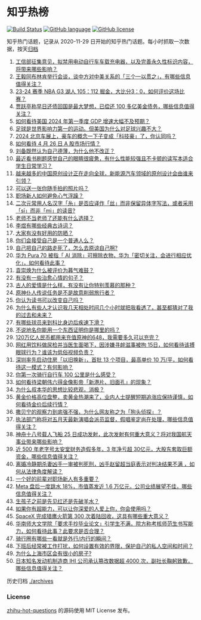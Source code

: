 # 知乎热榜
[![Build Status](https://github.com/ToWeLong/zhihu-hot-questions/workflows/CI/badge.svg)](https://github.com/ToWeLong/zhihu-hot-questions/actions)
[![GitHub language](https://img.shields.io/badge/language-golang-orange.svg)](https://golang.org/)
[![GitHub license](https://img.shields.io/github/license/ToWeLong/zhihu-hot-questions)](https://github.com/ToWeLong/zhihu-hot-questions/blob/main/LICENSE)

知乎热门话题，记录从 2020-11-29 日开始的知乎热门话题。每小时抓取一次数据，按天[归档](./archives)

<!-- BEGIN -->

1. [工信部征集意见，拟禁用电动自行车车载充电器，以及完善永久性标识内容，将带来哪些影响？](https://www.zhihu.com/question/654060457)
1. [王毅同布林肯举行会谈，谈中方对中美关系的「三个一以贯之」，有哪些信息值得关注？](https://www.zhihu.com/question/654152125)
1. [23-24 赛季 NBA G3 湖人 105：112 掘金，大比分3：0，如何评价这场比赛？](https://www.zhihu.com/question/654158477)
1. [贾跃亭称早日还债回国是最大梦想，已偿还 100 多亿美金债务，哪些信息值得关注？](https://www.zhihu.com/question/654079716)
1. [如何看待美国 2024 年第一季度 GDP 增速大幅不及预期？](https://www.zhihu.com/question/654100730)
1. [足球是世界影响力第一的运动。但美国为什么对足球兴趣不大？](https://www.zhihu.com/question/653630809)
1. [2024 北京车展上，豪车的概念一下子变成「科技豪」了，你认同吗？](https://www.zhihu.com/question/653739815)
1. [如何看待 4 月 26 日 A 股市场行情？](https://www.zhihu.com/question/654151200)
1. [刘备既然认为自己德薄，为什么他不改正？](https://www.zhihu.com/question/651460354)
1. [最近看书刷题感觉自己的眼睛很疲惫，有什么性能较强且不卡顿的读写本适合学生日常学习？](https://www.zhihu.com/question/654162995)
1. [越来越多的中国原创设计正在走向全球，新能源汽车领域的原创设计会由谁来引领？](https://www.zhihu.com/question/654164304)
1. [可以送一张你随手拍的照片吗？](https://www.zhihu.com/question/647454828)
1. [职场新人如何避免心气浮躁？](https://www.zhihu.com/question/654164662)
1. [二次元常用人名汉字「糸」是否应译作「丝」而非保留异体字写法，或者采用「sī」而非「mì」的读音?](https://www.zhihu.com/question/653241003)
1. [老师不当老师了还能有什么选择？](https://www.zhihu.com/question/591484587)
1. [李煜有哪些经典古诗词？](https://www.zhihu.com/question/654159130)
1. [大家有没有好用的防晒？](https://www.zhihu.com/question/652318449)
1. [你们会接受自己是一个普通人么？](https://www.zhihu.com/question/652526465)
1. [自己把自己的路走死了，怎么去原谅自己啊?](https://www.zhihu.com/question/647272146)
1. [华为 Pura 70 被指「 AI 消除」可擦除衣物，华为「密切关注，会进行相应优化」，如何看待此事？](https://www.zhihu.com/question/654050178)
1. [袁崇焕为什么被评价为暮气难鼓？](https://www.zhihu.com/question/654000717)
1. [有没有一些治愈心情的句子？](https://www.zhihu.com/question/654151178)
1. [古人的爱情是什么样，有没有让你特别羡慕的那种？](https://www.zhihu.com/question/654052439)
1. [原神仆人传说任务是不是故意削弱旅行者？](https://www.zhihu.com/question/653992507)
1. [你认为读书可以改变自己吗？](https://www.zhihu.com/question/653931972)
1. [为什么有些人才认识我几天相处时间几个小时就把我看透了，甚至都猜对了我的过去和未来？](https://www.zhihu.com/question/651859911)
1. [有哪些球员来到科比身边后疾速下滑？](https://www.zhihu.com/question/653788940)
1. [不说地名你能用一个东西证明你是哪里的吗？](https://www.zhihu.com/question/653994862)
1. [120万亿人民币都用来充值原神的648，我需要多久可以充完？](https://www.zhihu.com/question/651602171)
1. [网红用饮料做尿检并当医生面喝下，因涉嫌寻衅滋事被拘 15日，如何看待该搏眼球行为？谁该为低俗视频负责？](https://www.zhihu.com/question/654065898)
1. [深圳率先启动住房「以旧换新」，首批 13 个项目，最高单价 10 万/平，如何看待这一模式？有何影响？](https://www.zhihu.com/question/654103315)
1. [你第一次骑行自行车 100 公里是什么感受？](https://www.zhihu.com/question/652235715)
1. [如何看待梁朝伟六得金像影帝「新港片、旧面孔」的现象？](https://www.zhihu.com/question/654156514)
1. [为什么叔本华的思想比较悲观，消极？](https://www.zhihu.com/question/62180364)
1. [黄金价格高位盘整，卖黄金热潮来了，业内人士提醒短期追涨应保持谨慎，如何看待金价后续行情？](https://www.zhihu.com/question/654103317)
1. [撒贝宁的观察力到底强不强，为什么网友称之为「狗头侦探」？](https://www.zhihu.com/question/654156788)
1. [执法部门称将对五月天最新演唱会派员监督，假唱鉴定尚在处理，哪些信息值得关注？](https://www.zhihu.com/question/654062046)
1. [神舟十八号载人飞船 25 日成功发射，此次发射有何重大意义？将对我国航天事业带来哪些影响？](https://www.zhihu.com/question/653766791)
1. [近 500 年老字号太安堂财务造假多年，3 年净亏超 30亿元，大股东套取巨额资金，哪些信息值得关注？](https://www.zhihu.com/question/654103301)
1. [离婚冷静期杀妻凶手一审被判死刑，凶手赵留超当庭表示对判决结果不满 ，如何从法律角度解读？](https://www.zhihu.com/question/654047317)
1. [一个好的前辈对职场新人有多重要？](https://www.zhihu.com/question/654085062)
1. [Meta 盘后一度跳水 18%，市值蒸发近 1.6 万亿元，公司业绩展望不佳，哪些信息值得关注？](https://www.zhihu.com/question/654060226)
1. [生孩子之前是先见红还是先破羊水？](https://www.zhihu.com/question/654150015)
1. [如果你有超能力，可以让你深爱的人爱上你，你会使用吗？](https://www.zhihu.com/question/654061518)
1. [SpaceX 完成猎鹰火箭第 300 次着陆回收，这具有哪些重大意义？](https://www.zhihu.com/question/653973173)
1. [华南师大文学院「要求手抄毕业论文」引学生不满，院方称考核师范生书写能力，如何看待此事？此要求是否合理？](https://www.zhihu.com/question/654076058)
1. [骑行圈有哪些一看就是外行/内行的瞬间？](https://www.zhihu.com/question/653134933)
1. [下班后经常被工作打扰，如何设置有效的界限，保护自己的私人空间和时间？](https://www.zhihu.com/question/654129829)
1. [为什么上海市区会有很小的房子?](https://www.zhihu.com/question/466673515)
1. [日本知名发动机制造商 IHI 公司承认篡改数据超 4000 次，副社长鞠躬致歉，哪些信息值得关注？](https://www.zhihu.com/question/654060217)

<!-- END -->

历史归档 [./archives](./archives)


### License
[zhihu-hot-questions](https://github.com/towelong/zhihu-hot-questions) 的源码使用 MIT License 发布。